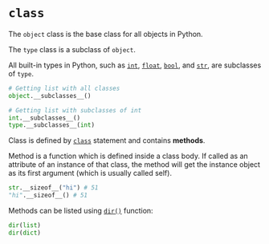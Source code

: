 # `class`

The `object` class is the base class for all objects in Python.

The `type` class is a subclass of `object`.

All built-in types in Python, such as [`int`](/built-in-types/int/), [`float`](/built-in-types/float/), [`bool`](/built-in-types/bool.md), and [`str`](/built-in-types/str/), are subclasses of `type`.

```python
# Getting list with all classes
object.__subclasses__()

# Getting list with subclasses of int
int.__subclasses__()
type.__subclasses__(int)
```

Class is defined by [`class`](/statements/class.md) statement and contains **methods**.

Method is a function which is defined inside a class body. If called as an attribute of an instance of that class, the method will get the instance object as its first argument (which is usually called self).

```python
str.__sizeof__("hi") # 51
"hi".__sizeof__() # 51
```

Methods can be listed using [`dir()`](/built-in-functions/dir.md) function:
```python
dir(list)
dir(dict)
```